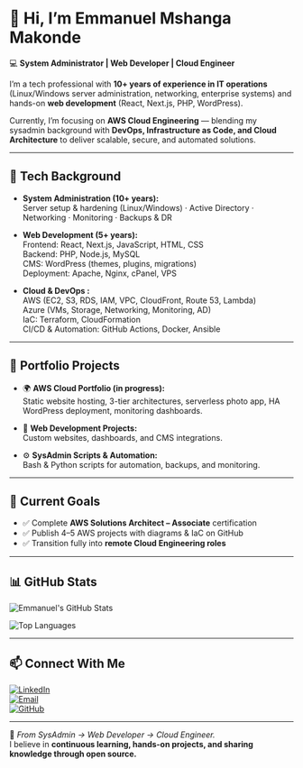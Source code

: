 # 👋 Hi, I’m Emmanuel Mshanga Makonde  

💻 **System Administrator | Web Developer | Cloud Engineer**  

I’m a tech professional with **10+ years of experience in IT operations** (Linux/Windows server administration, networking, enterprise systems) and hands-on **web development** (React, Next.js, PHP, WordPress).  

Currently, I’m focusing on **AWS Cloud Engineering** — blending my sysadmin background with **DevOps, Infrastructure as Code, and Cloud Architecture** to deliver scalable, secure, and automated solutions.  

---

## 🔧 Tech Background

- **System Administration (10+ years):**  
  Server setup & hardening (Linux/Windows) · Active Directory · Networking · Monitoring · Backups & DR

- **Web Development (5+ years):**  
  Frontend: React, Next.js, JavaScript, HTML, CSS  
  Backend: PHP, Node.js, MySQL  
  CMS: WordPress (themes, plugins, migrations)  
  Deployment: Apache, Nginx, cPanel, VPS  

- **Cloud & DevOps :**  
  AWS (EC2, S3, RDS, IAM, VPC, CloudFront, Route 53, Lambda)  
  Azure (VMs, Storage, Networking, Monitoring, AD)  
  IaC: Terraform, CloudFormation  
  CI/CD & Automation: GitHub Actions, Docker, Ansible  

---

## 🚀 Portfolio Projects

- 🌍 **AWS Cloud Portfolio (in progress):**  
  Static website hosting, 3-tier architectures, serverless photo app, HA WordPress deployment, monitoring dashboards.  

- 💼 **Web Development Projects:**  
  Custom websites, dashboards, and CMS integrations.  

- ⚙️ **SysAdmin Scripts & Automation:**  
  Bash & Python scripts for automation, backups, and monitoring.  

---

## 🎯 Current Goals

- ✅ Complete **AWS Solutions Architect – Associate** certification  
- ✅ Publish 4–5 AWS projects with diagrams & IaC on GitHub  
- ✅ Transition fully into **remote Cloud Engineering roles**  

---

## 📊 GitHub Stats

![Emmanuel's GitHub Stats](https://github-readme-stats.vercel.app/api?username=mshanga&show_icons=true&theme=tokyonight)  

![Top Languages](https://github-readme-stats.vercel.app/api/top-langs/?username=mshanga&layout=compact&theme=tokyonight)  

---

## 📫 Connect With Me

[![LinkedIn](https://img.shields.io/badge/LinkedIn-blue?style=for-the-badge&logo=linkedin)](https://linkedin.com/in/emmanuel-makonde)  
[![Email](https://img.shields.io/badge/Email-Contact%20Me-red?style=for-the-badge&logo=gmail)](mailto:emakonde@gmail.com)  
[![GitHub](https://img.shields.io/badge/GitHub-mshanga-black?style=for-the-badge&logo=github)](https://github.com/mshanga)  

---

🌟 *From SysAdmin → Web Developer → Cloud Engineer.*  
I believe in **continuous learning, hands-on projects, and sharing knowledge through open source.**  
